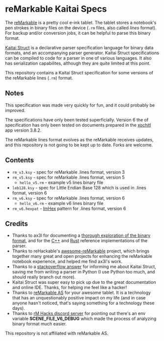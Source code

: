 reMarkable Kaitai Specs
=======================

The [reMarkable](https://remarkable.com/)
is a pretty cool e-ink tablet.
The tablet stores a notebook's pen strokes in binary files on the device
(`.rm` files, also called *lines* format).
For backup and/or conversion jobs, it can be helpful to parse this binary
format.

[Kaitai Struct](http://kaitai.io/)
is a declarative parser specification language for binary data formats,
and an accompanying parser generator.
Kaitai Struct specifications can be compiled to code for a parser in one
of various languages. It also has serialization capabilites, although
they are quite limited at this point.

This repository contains a Kaitai Struct specification for some versions
of the reMarkable lines (`.rm`) format.

Notes
-----

This specification was made very quickly for fun, and it could probably
be improved. 

The specifications have only been tested superficially.
Version 6 the of specification has only been tested on documents 
prepared in the [xochitl](https://developer.remarkable.com/documentation/xochitl) app version 3.8.2.

The reMarkable lines format evolves as the reMarkable receives updates,
and this repository is not going to be kept up to date. Forks
are welcome.

Contents
--------

* `rm_v3.ksy` - spec for reMarkable .lines format, version 3
* `rm_v5.ksy` - spec for reMarkable .lines format, version 5
  * `hello_v5.rm` - example v5 lines binary file
* `leb128.ksy` - spec for Little Endian Base 128 which is used in .lines format, version 6
* `rm_v6.ksy` - spec for reMarkable .lines format, version 6
  * `hello_v6.rm` - example v6 lines binary file
* `rm_v6.hexpat` - [ImHex](https://github.com/WerWolv/ImHex) pattern for .lines format, version 6

Credits
-------

* Thanks to ax3l for documenting a
  [thorough exploration of the binary format](https://plasma.ninja/blog/devices/remarkable/binary/format/2017/12/26/reMarkable-lines-file-format.html),
  and for the
  [C++](https://github.com/ax3l/lines-are-beautiful)
  and
  [Rust](https://github.com/ax3l/lines-are-rusty)
  reference implementations of the parser.
* Thanks to reHackable's
  [awesome-reMarkable](https://github.com/reHackable/awesome-reMarkable)
  project, which brings together many great and open projects for enhancing
  the reMarkable notebook experience, and helped me find ax3l's work.
* Thanks to a [stackoverflow answer](https://stackoverflow.com/a/39827436)
  for informing me about Kaitai Struct, saving me from writing a parser in
  Python (I use Python too much, and should really branch out more).
* Kaitai Struct was super easy to pick up due to the great documentation and
  online IDE. Thanks,  for helping me feel like a hacker!
* Thanks to [reMarkable AS](https://remarkable.com/) for your awesome tablet.
  It is a technology that has an unquestionably positive impact on my life
  (and in case anyone hasn't noticed, that's saying something for a technology
  these days).
* Thanks to [rM Hacks discord server](https://discord.com/invite/bgVXW2bchN) for 
  pointing out there's an env variable **SCENE_FILE_V6_DEBUG** which made 
  the process of analyzing binary format much easier.

This repository is not affiliated with reMarkable AS.
